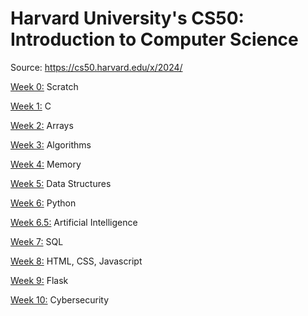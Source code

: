 # Harvard University's CS50: Introduction to Computer Science

Source: https://cs50.harvard.edu/x/2024/

[Week 0:](https://github.com/Snoower/cs50-introduction-to-computer-science/tree/main/week-0) Scratch

[Week 1:]() C

[Week 2:]() Arrays

[Week 3:]() Algorithms

[Week 4:]() Memory

[Week 5:]() Data Structures

[Week 6:]() Python

[Week 6.5:]() Artificial Intelligence

[Week 7:]() SQL

[Week 8:]() HTML, CSS, Javascript

[Week 9:]() Flask

[Week 10:]() Cybersecurity
